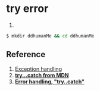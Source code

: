 # try error

1. 
```bash
$ mkdir ddhumanMe && cd ddhumanMe
```



## Reference

1. [Exception handling](https://en.wikipedia.org/wiki/Exception_handling)
1. [**try...catch from MDN**](https://developer.mozilla.org/en-US/docs/Web/JavaScript/Reference/Statements/try...catch)
1. [**Error handling, "try..catch"**](https://javascript.info/try-catch)



